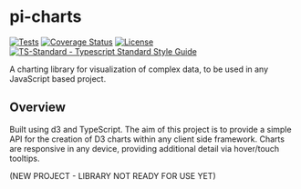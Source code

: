 # pi-charts

[![Tests](https://github.com/lancerael/pi-charts/workflows/tests/badge.svg?branch=master)](https://github.com/lancerael/pi-charts/actions?query=workflow%3A%22tests%22)
[![Coverage Status](https://coveralls.io/repos/github/lancerael/pi-charts/badge.svg?branch=master)](https://coveralls.io/github/lancerael/pi-charts?branch=master)
[![License](https://badgen.net/github/license/lancerael/pi-charts)](https://github.com/lancerael/pi-charts/blob/master/LICENSE)
[![TS-Standard - Typescript Standard Style Guide](https://badgen.net/badge/code%20style/ts-standard/blue?icon=typescript)](https://github.com/standard/ts-standard)

A charting library for visualization of complex data, to be used in any JavaScript based project.

## Overview

Built using d3 and TypeScript.
The aim of this project is to provide a simple API for the creation of D3 charts within any client side framework.
Charts are responsive in any device, providing additional detail via hover/touch tooltips.

(NEW PROJECT - LIBRARY NOT READY FOR USE YET)